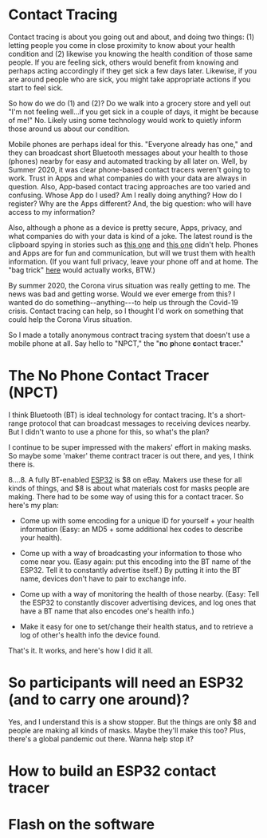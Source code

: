 # Contact Tracing

Contact tracing is about you going out and about, and doing two things: (1) letting people you come in close proximity to know about your health condition and (2) likewise you knowing the health condition of those same people. If you are feeling sick, others would benefit from knowing and perhaps acting accordingly if they get sick a few days later.  Likewise, if you are around people who are sick, you might take appropriate actions if you start to feel sick.

So how do we do (1) and (2)?  Do we walk into a grocery store and yell out "I'm not feeling well...if you get sick in a couple of days, it might be because of me!" No.  Likely using some technology would work to quietly inform those around us about our condition.

Mobile phones are perhaps ideal for this. "Everyone already has one," and they can broadcast short Bluetooth messages about your health to those (phones) nearby for easy and automated tracking by all later on. Well, by Summer 2020, it was clear phone-based contact tracers weren't going to work. Trust in Apps and what companies do with your data are always in question. Also, App-based contact tracing approaches are too varied and confusing. Whose App do I used? Am I really doing anything? How do I register?  Why are the Apps different? And, the big question: who will have access to my information? 

Also, although a phone as a device is pretty secure, Apps, privacy, and what companies do with your data is kind of a joke.  The latest round is the clipboard spying in stories such as [this one](https://www.computing.co.uk/news/4017082/tiktok-spying-clipboard-researchers-warn-iphone-users) and [this one](https://www.forbes.com/sites/daveywinder/2020/07/04/apple-ios-14-catches-microsofts-linkedin-spying-on-clipboard-tiktok-apps-privacy-iphone-ipad-macbook/#ecac5085896e) didn't help. Phones and Apps are for fun and communication, but will we trust them with health information. (If you want full privacy, leave your phone off and at home. The "bag trick" [here](https://youtu.be/s3poKUuvtyM?t=55) would actually works, BTW.)

By summer 2020, the Corona virus situation was really getting to me. The news was bad and getting worse.  Would we ever emerge from this?  I wanted do do something--anything---to help us through the Covid-19 crisis. Contact tracing can help, so I thought I'd work on something that could help the Corona Virus situation.

So I made a totally anonymous contract tracing system that doesn't use a mobile phone at all. Say hello to "NPCT," the "**n**o **p**hone **c**ontact **t**racer."

# The No Phone Contact Tracer (NPCT)

I think Bluetooth (BT) is ideal technology for contact tracing. It's a short-range protocol that can broadcast messages to receiving devices nearby. But I didn't wanto to use a phone for this, so what's the plan?

I continue to be super impressed with the makers' effort in making masks. So maybe some 'maker' theme contract tracer is out there, and yes, I think there is.  

$8....$8. A fully BT-enabled [ESP32](https://esp32.com) is $8 on eBay. Makers use these for all kinds of things, and $8 is about what materials cost for masks people are making.  There had to be some way of using this for a contact tracer.  So here's my plan:

* Come up with some encoding for a unique ID for yourself + your health information (Easy: an MD5 + some additional hex codes to describe your health).

* Come up with a way of broadcasting your information to those who come near you.  (Easy again: put this encoding into the BT name of the ESP32. Tell it to constantly advertise itself.)  By putting it into the BT name, devices don't have to pair to exchange info.

* Come up with a way of monitoring the health of those nearby.  (Easy: Tell the ESP32 to constantly discover advertising devices, and log ones that have a BT name that also encodes one's health info.) 

* Make it easy for one to set/change their health status, and to retrieve a log of other's health info the device found.

That's it. It works, and here's how I did it all. 

# So participants will need an ESP32 (and to carry one around)?

Yes, and I understand this is a show stopper.  But the things are only $8 and people are making all kinds of masks. Maybe they'll make this too? Plus, there's a global pandemic out there. Wanna help stop it?


# How to build an ESP32 contact tracer

# Flash on the software






